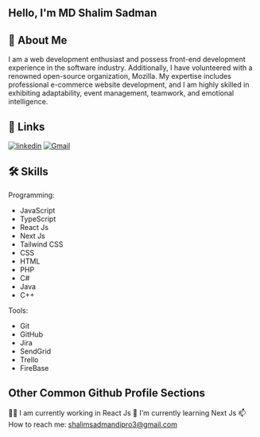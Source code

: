 Hello, I'm MD Shalim Sadman
-



## 🚀 About Me
I am a web development enthusiast and possess front-end development experience in the software industry. Additionally, I have volunteered with a renowned open-source organization, Mozilla. My expertise includes professional e-commerce website development, and I am highly skilled in exhibiting adaptability, event management, teamwork, and emotional intelligence. 


## 🔗 Links

[![linkedin](https://img.shields.io/badge/linkedin-0A66C2?style=for-the-badge&logo=linkedin&logoColor=white)](https://www.linkedin.com/in/md-shalim-sadman/)
[![Gmail](https://img.shields.io/badge/Gmail-1DA1F2?style=for-the-badge&logo=Gmail&logoColor=white)](shalimsadmandipro3@gmail.com)


## 🛠 Skills
Programming:
- JavaScript
- TypeScript
- React Js 
- Next Js
- Tailwind CSS
- CSS
- HTML
- PHP
- C#
- Java 
- C++

Tools:
- Git
- GitHub
- Jira
- SendGrid
- Trello
- FireBase



## Other Common Github Profile Sections
👩‍💻 I am currently working in React Js
🧠 I'm currently learning Next Js
📫 How to reach me: shalimsadmandipro3@gmail.com


